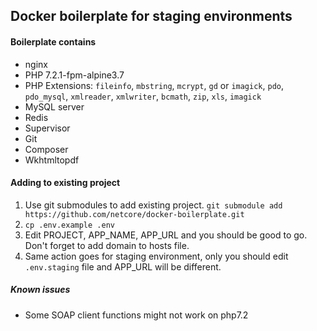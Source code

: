 ## Docker boilerplate for staging environments

#### Boilerplate contains
* nginx
* PHP 7.2.1-fpm-alpine3.7
* PHP Extensions: `fileinfo`, `mbstring`, `mcrypt`, `gd` or `imagick`, `pdo`, `pdo_mysql`, `xmlreader`, `xmlwriter`, `bcmath`, `zip`, `xls`, `imagick`
* MySQL server
* Redis
* Supervisor
* Git
* Composer
* Wkhtmltopdf

#### Adding to existing project
1. Use git submodules to add existing project. ``git submodule add https://github.com/netcore/docker-boilerplate.git``
2. ``cp .env.example .env``
3. Edit PROJECT, APP_NAME, APP_URL and you should be good to go. Don't forget to add domain to hosts file.
4. Same action goes for staging environment, only you should edit ``.env.staging`` file and APP_URL will be different.

##### Known issues
- Some SOAP client functions might not work on php7.2
